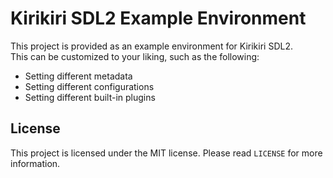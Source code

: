 # Kirikiri SDL2 Example Environment

This project is provided as an example environment for Kirikiri SDL2.  
This can be customized to your liking, such as the following:  
* Setting different metadata  
* Setting different configurations  
* Setting different built-in plugins  

## License

This project is licensed under the MIT license. Please read `LICENSE` for more information.  
